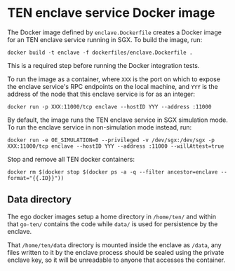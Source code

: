 # TEN enclave service Docker image

The Docker image defined by `enclave.Dockerfile` creates a Docker image for an TEN enclave service running in SGX. 
To build the image, run:

    docker build -t enclave -f dockerfiles/enclave.Dockerfile .

This is a required step before running the Docker integration tests.

To run the image as a container, where `XXX` is the port on which to expose the enclave service's RPC endpoints on the 
local machine, and `YYY` is the address of the node that this enclave service is for as an integer:

    docker run -p XXX:11000/tcp enclave --hostID YYY --address :11000

By default, the image runs the TEN enclave service in SGX simulation mode. To run the enclave service in 
non-simulation mode instead, run:

    docker run -e OE_SIMULATION=0 --privileged -v /dev/sgx:/dev/sgx -p XXX:11000/tcp enclave --hostID YYY --address :11000 --willAttest=true

Stop and remove all TEN docker containers:

    docker rm $(docker stop $(docker ps -a -q --filter ancestor=enclave --format="{{.ID}}"))

## Data directory
The ego docker images setup a home directory in `/home/ten/` and within that `go-ten/` contains the code 
while `data/` is used for persistence by the enclave.

That `/home/ten/data` directory is mounted inside the enclave as `/data`, any files written to it by the enclave process
should be sealed using the private enclave key, so it will be unreadable to anyone that accesses the container.